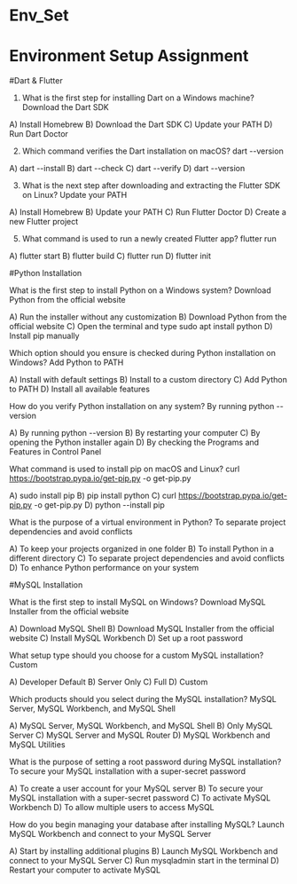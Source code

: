 # Env_Set

# Environment Setup Assignment

#Dart & Flutter

1. What is the first step for installing Dart on a Windows machine?
 Download the Dart SDK

A) Install Homebrew
B) Download the Dart SDK
C) Update your PATH
D) Run Dart Doctor


2. Which command verifies the Dart installation on macOS?
dart --version

A) dart --install
B) dart --check
C) dart --verify
D) dart --version


3. What is the next step after downloading and extracting the Flutter SDK on Linux?
Update your PATH

A) Install Homebrew
B) Update your PATH
C) Run Flutter Doctor
D) Create a new Flutter project


5. What command is used to run a newly created Flutter app?
 flutter run

A) flutter start
B) flutter build
C) flutter run
D) flutter init


#Python Installation

What is the first step to install Python on a Windows system?
Download Python from the official website

A) Run the installer without any customization
B) Download Python from the official website
C) Open the terminal and type sudo apt install python
D) Install pip manually

Which option should you ensure is checked during Python installation on Windows?
Add Python to PATH

A) Install with default settings
B) Install to a custom directory
C) Add Python to PATH
D) Install all available features

How do you verify Python installation on any system?
By running python --version

A) By running python --version
B) By restarting your computer
C) By opening the Python installer again
D) By checking the Programs and Features in Control Panel

What command is used to install pip on macOS and Linux?
curl https://bootstrap.pypa.io/get-pip.py -o get-pip.py

A) sudo install pip
B) pip install python
C) curl https://bootstrap.pypa.io/get-pip.py -o get-pip.py
D) python --install pip

What is the purpose of a virtual environment in Python?
To separate project dependencies and avoid conflicts

A) To keep your projects organized in one folder
B) To install Python in a different directory
C) To separate project dependencies and avoid conflicts
D) To enhance Python performance on your system

#MySQL Installation

What is the first step to install MySQL on Windows?
Download MySQL Installer from the official website

A) Download MySQL Shell
B) Download MySQL Installer from the official website
C) Install MySQL Workbench
D) Set up a root password

What setup type should you choose for a custom MySQL installation?
Custom

A) Developer Default
B) Server Only
C) Full
D) Custom

Which products should you select during the MySQL installation?
MySQL Server, MySQL Workbench, and MySQL Shell

A) MySQL Server, MySQL Workbench, and MySQL Shell
B) Only MySQL Server
C) MySQL Server and MySQL Router
D) MySQL Workbench and MySQL Utilities

What is the purpose of setting a root password during MySQL installation?
To secure your MySQL installation with a super-secret password

A) To create a user account for your MySQL server
B) To secure your MySQL installation with a super-secret password
C) To activate MySQL Workbench
D) To allow multiple users to access MySQL

How do you begin managing your database after installing MySQL?
Launch MySQL Workbench and connect to your MySQL Server

A) Start by installing additional plugins
B) Launch MySQL Workbench and connect to your MySQL Server
C) Run mysqladmin start in the terminal
D) Restart your computer to activate MySQL

